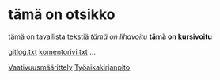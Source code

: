 # tämä on otsikko
tämä on tavallista tekstiä
*tämä on lihavoitu*
__tämä on kursivoitu__


[gitlog.txt](https://github.com/tirhelen/ot-harjoitustyo/blob/master/laskarit/viikko1/gitlog.txt)
[komentorivi.txt](https://github.com/tirhelen/ot-harjoitustyo/blob/master/laskarit/viikko1/komentorivi.txt)
...

[Vaativuusmäärittely](https://github.com/tirhelen/ot-harjoitustyo/blob/master/dokumentaatio/maarittelydokumentti.md)
[Työaikakirjanpito](https://github.com/tirhelen/ot-harjoitustyo/blob/master/dokumentaatio/ty%C3%B6aikakirjanpito.md)


